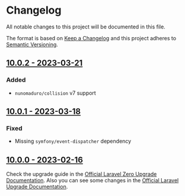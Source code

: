# Changelog

All notable changes to this project will be documented in this file.

The format is based on [Keep a Changelog](https://keepachangelog.com) and this project adheres to [Semantic Versioning](https://semver.org).

## [10.0.2 - 2023-03-21](https://github.com/laravel-zero/framework/releases/tag/v10.0.2)

### Added
- `nunomaduro/collision` v7 support

## [10.0.1 - 2023-03-18](https://github.com/laravel-zero/framework/releases/tag/v10.0.1)

### Fixed
- Missing `symfony/event-dispatcher` dependency

## [10.0.0 - 2023-02-16](https://github.com/laravel-zero/framework/releases/tag/v10.0.0)

Check the upgrade guide in the [Official Laravel Zero Upgrade Documentation](https://laravel-zero.com/docs/upgrade#upgrade-10.0.0). Also you can see some changes in the [Official Laravel Upgrade Documentation](https://laravel.com/docs/10.x/upgrade).
